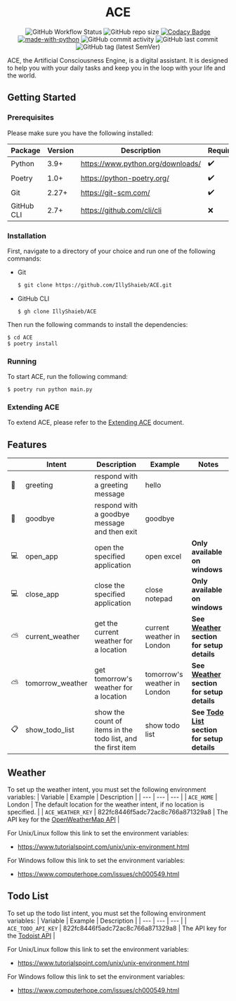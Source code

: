 <div align="center">

# ACE

![GitHub Workflow Status](https://img.shields.io/github/workflow/status/illyshaieb/ACE/continuous-integration) ![GitHub repo size](https://img.shields.io/github/repo-size/illyshaieb/ace) [![Codacy Badge](https://app.codacy.com/project/badge/Grade/4304d43af0004b7ba2e998565a1b31fb)](https://www.codacy.com/gh/IllyShaieb/ACE/dashboard?utm_source=github.com&utm_medium=referral&utm_content=illyshaieb/ACE&utm_campaign=Badge_Grade) [![made-with-python](https://img.shields.io/badge/made%20with-Python-1f425f.svg)](https://www.python.org/) ![GitHub commit activity](https://img.shields.io/github/commit-activity/m/illyshaieb/ace?color=yellow) ![GitHub last commit](https://img.shields.io/github/last-commit/illyshaieb/ace) ![GitHub tag (latest SemVer)](https://img.shields.io/github/v/tag/illyshaieb/ace?color=white&label=latest%20release)

</div>

ACE, the Artificial Consciousness Engine, is a digital assistant. It is designed to help you with your daily tasks and keep you in the loop with your life and the world.

## Getting Started

### Prerequisites

Please make sure you have the following installed:

| Package    | Version | Description                       | Required           |
| ---------- | ------- | --------------------------------- | ------------------ |
| Python     | 3.9+    | https://www.python.org/downloads/ | :heavy_check_mark: |
| Poetry     | 1.0+    | https://python-poetry.org/        | :heavy_check_mark: |
| Git        | 2.27+   | https://git-scm.com/              | :heavy_check_mark: |
| GitHub CLI | 2.7+    | https://github.com/cli/cli        | :x:                |

### Installation

First, navigate to a directory of your choice and run one of the following commands:

-   Git

    ```bash
    $ git clone https://github.com/IllyShaieb/ACE.git
    ```

-   GitHub CLI

    ```shell
    $ gh clone IllyShaieb/ACE
    ```

Then run the following commands to install the dependencies:

```shell
$ cd ACE
$ poetry install
```

### Running

To start ACE, run the following command:

```shell
$ poetry run python main.py
```

### Extending ACE

To extend ACE, please refer to the [Extending ACE](docs/EXTENDING_ACE.md) document.

## Features

|                | Intent           | Description                                                  | Example                      | Notes                                                     |
| -------------- | ---------------- | ------------------------------------------------------------ | ---------------------------- | --------------------------------------------------------- |
| :wave:         | greeting         | respond with a greeting message                              | hello                        |                                                           |
| :runner:       | goodbye          | respond with a goodbye message and then exit                 | goodbye                      |                                                           |
| :computer:     | open_app         | open the specified application                               | open excel                   | **Only available on windows**                             |
| :computer:     | close_app        | close the specified application                              | close notepad                | **Only available on windows**                             |
| :partly_sunny: | current_weather  | get the current weather for a location                       | current weather in London    | **See [Weather](#weather) section for setup details**     |
| :partly_sunny: | tomorrow_weather | get tomorrow's weather for a location                        | tomorrow's weather in London | **See [Weather](#weather) section for setup details**     |
| :clipboard:    | show_todo_list   | show the count of items in the todo list, and the first item | show todo list               | **See [Todo List](#todo-list) section for setup details** |

## Weather

To set up the weather intent, you must set the following environment variables:
| Variable | Example | Description |
| --- | --- | --- |
| `ACE_HOME` | London | The default location for the weather intent, if no location is specified. |
| `ACE_WEATHER_KEY` | 822fc8446f5adc72ac8c766a871329a8 | The API key for the [OpenWeatherMap API](https://openweathermap.org/api) |

For Unix/Linux follow this link to set the environment variables:

-   https://www.tutorialspoint.com/unix/unix-environment.html

For Windows follow this link to set the environment variables:

-   https://www.computerhope.com/issues/ch000549.html

## Todo List

To set up the todo list intent, you must set the following environment variables:
| Variable | Example | Description |
| --- | --- | --- |
| `ACE_TODO_API_KEY` | 822fc8446f5adc72ac8c766a871329a8 | The API key for the [Todoist API](https://developer.todoist.com/sync/v9/) |

For Unix/Linux follow this link to set the environment variables:

-   https://www.tutorialspoint.com/unix/unix-environment.html

For Windows follow this link to set the environment variables:

-   https://www.computerhope.com/issues/ch000549.html
